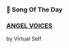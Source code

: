 ### 🎵 Song Of The Day

### [ANGEL VOICES](https://open.spotify.com/track/69urju2iS7zKGTxNVLYt5D)

by Virtual Self
